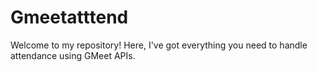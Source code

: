 # Gmeetatttend
 Welcome to my repository! Here, I've got everything you need to handle attendance using GMeet APIs.
